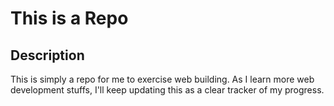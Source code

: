 # This is a Repo

## Description

This is simply a repo for me to exercise web building. As I learn more web development stuffs, I'll keep updating this as a clear tracker of my progress.

